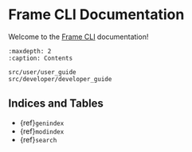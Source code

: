 # Frame CLI Documentation

Welcome to the [Frame CLI](https://github.com/CHANGE-EPFL/frame-project-cli) documentation!

```{toctree}
:maxdepth: 2
:caption: Contents

src/user/user_guide
src/developer/developer_guide
```

## Indices and Tables

- {ref}`genindex`
- {ref}`modindex`
- {ref}`search`

